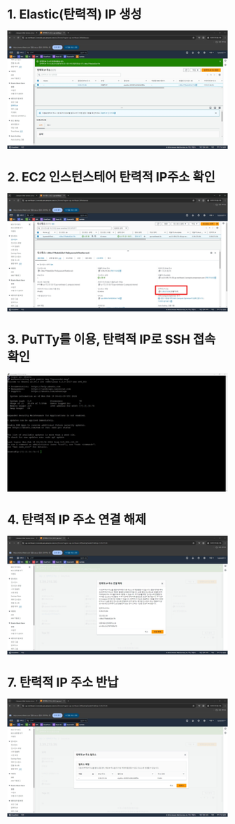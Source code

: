 # 1. Elastic(탄력적) IP 생성
![](../AWS/screenshot/03.jpg)

# 2. EC2 인스턴스테어 탄력적 IP주소 확인
![](../AWS/screenshot/04.jpg)

# 3. PuTTy를 이용, 탄력적 IP로 SSH 접속 확인
![](../AWS/screenshot/05.jpg)

# 4. 탄력적 IP 주소 연결 해제
![](../AWS/screenshot/06.jpg)

# 7. 탄력적 IP 주소 반납
![](../AWS/screenshot/07.jpg)
